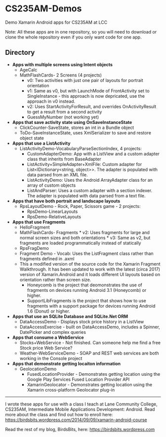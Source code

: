 # CS235AM-Demos
Demo Xamarin Android apps for CS235AM at LCC

Note: All these apps are in one repository, so you will
need to download or clone the whole repository even if you
only want code for one app.

## Directory

* __Apps with multiple screens using Intent objects__
  * AgeCalc
  * MathFlashCards- 2 Screens (4 projects)
    * v0: Two activities with just one pair of layouts for portrait orientation
    * v1: Same as v0, but with LaunchMode of FrontActivity set to SingleInstance - this approach is now depricated, use the approach in v0 instead.
    * v2: Uses StartActivityForResult, and overrides OnActivityResult to get a result from a second activity
    * GuessMyNumber (not working yet)
* __Apps that save activity state using OnSaveInstanceState__
  * ClickCounter-SaveState, stores an int in a Bundle object
  * ToDo-SaveInstanceState, uses XmlSerializer to save and restore object state
* __Apps that use a ListActivity__
  * ListActivityDemo-VocabularyParseSectionIndex, 4 projects:
    * CustomAdapterDemo: App with a ListView and a custom adapter class that inherits from BaseAdapter<VocabItem>
    * ListActivity+SimpleAdapter+XmlFile: Custom adapter for List\<IDictionary\<string, object\>\>.  The adapter is populated with data parsed from an XML file.
    * ListActivityDemo: Uses the Android ArrayAdapter class for an array of custom objects
    * ListAndParser: Uses a custom adapter with a section indexer. The adapter is populated with data parsed from a text file.
* __Apps that have both portrait and landscape layouts__
  * RpsLayoutDemo - Rock, Paper, Scissors game - 2 projects:
    * RpsDemo-LinearLayouts
    * RpsDemo-RelativeLayouts
* __Apps that use Fragments__
  * HelloFragment
  * MathFlashCards- Fragments
  		* v2: Uses fragments for large and normal screen sizes and both orientations
    	* v3: Same as v2, but fragments are loaded programmatically instead of statically
  * RpsFragDemo
  * Fragment Demo - Vocab: Uses the ListFragment class rather than fragments defined in .axml
  * This a modified version of the source code for the Xamarin Fragment Walkthrough. It has been updated to work with the latest (circa 2017) version of Xamarin.Android and it loads different UI layouts based on orientation rather than screen size.
    * Honeycomb is the project that deomonstrates the use of fragments on devices running Android 3.1 (Honeycomb) or higher.
    * SupportLibFragments is the project that shows how to use fragments with a support package for devices running Android 1.6 (Donut) or higher.
* __Apps that use an SQLite Database and SQLite.Net ORM__
  * DataAccessDemo - Displays stock price history in a ListView
  * DataAccessExercise - built on DataAccessDemo, includes a Spinner, DatePicker and complex queries
* __Apps that consume a WebService__
  * Stocks+WebService - Not finished. Can someone help me find a free Stock price Web Service?
  * Weather-WebServiceDemo - SOAP and REST web services are both working in the Console project
* __Apps that demonstrate getting locaiton information__
  * GeolocationDemo
    * FusedLocationProvider - Demonstrates getting location using the Google Play Services Fused Location Provider API
    * XamarinGeolocator - Demonstrates getting location using the Xamarin cross-platform Geolocator plug-in

----

I wrote these apps for use with a class I teach at Lane Community College, CS235AM, Intermediate Mobile Applications Development: Android. Read more about the class and find out how to enroll here: <https://birdsbits.wordpress.com/2014/09/09/xamarin-android-course>

Read the rest of my blog, BirdsBits, here:
<https://birdsbits.wordpress.com>
